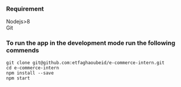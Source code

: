 ### Requirement
Nodejs>8 <br/>
Git

### To run the app in the development mode  run the following commends
`git clone git@github.com:etfaghaoubeid/e-commerce-intern.git `<br/>
`cd e-commerce-intern`<br/>
`npm install --save`<br/>
`npm start`


